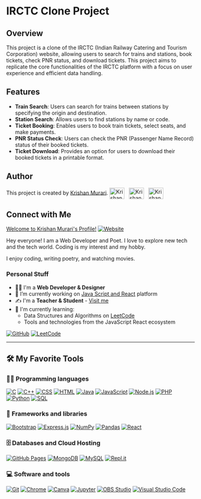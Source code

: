 # IRCTC Clone Project

## Overview

This project is a clone of the IRCTC (Indian Railway Catering and Tourism Corporation) website, allowing users to search for trains and stations, book tickets, check PNR status, and download tickets. This project aims to replicate the core functionalities of the IRCTC platform with a focus on user experience and efficient data handling.

## Features

-   **Train Search**: Users can search for trains between stations by specifying the origin and destination.
-   **Station Search**: Allows users to find stations by name or code.
-   **Ticket Booking**: Enables users to book train tickets, select seats, and make payments.
-   **PNR Status Check**: Users can check the PNR (Passenger Name Record) status of their booked tickets.
-   **Ticket Download**: Provides an option for users to download their booked tickets in a printable format.

## Author

This project is created by [Krishan Murari](https://krishanmurari.vercel.app/).
<a href="https://linkedin.com/in/krishan-murari/" target="_blank"><img align="center" src="https://raw.githubusercontent.com/rahuldkjain/github-profile-readme-generator/master/src/images/icons/Social/linked-in-alt.svg" alt="Krishan_murari" height="30" width="40" /></a>
&nbsp;
<a href="https://twitter.com/KrishanMuraari" target="_blank"><img align="center" src="https://raw.githubusercontent.com/rahuldkjain/github-profile-readme-generator/master/src/images/icons/Social/twitter.svg" alt="Krishan_murari" height="30" width="40" /></a>
&nbsp;
<a href="https://www.instagram.com/krishanmurariji/" target="_blank"><img align="center" src="https://raw.githubusercontent.com/rahuldkjain/github-profile-readme-generator/master/src/images/icons/Social/instagram.svg" alt="Krishan_murari" height="30" width="40" /></a>
&nbsp;


## Connect with Me

[Welcome to Krishan Murari's Profile!](https://krishanmurari.vercel.app/)
[![Website](https://media.giphy.com/media/hvRJCLFzcasrR4ia7z/giphy.gif)](https://krishanmurari.vercel.app/)

Hey everyone! I am a Web Developer and Poet. I love to explore new tech and the tech world. Coding is my interest and my hobby.

I enjoy coding, writing poetry, and watching movies.

### Personal Stuff

-   👨‍🎓 I'm a **Web Developer & Designer**
-   🔭 I’m currently working on [Java Script and React](https://github.com/krishanmurariji) platform
-   ✍ I'm a **Teacher & Student** - [Visit me](https://krishanmurari.me/)
-   🌱 I'm currently learning:
    -   Data Structures and Algorithms on [LeetCode](https://leetcode.com/Krishanmurariji/)
    -   Tools and technologies from the JavaScript React ecosystem

[![GitHub](https://raw.githubusercontent.com/rahuldkjain/github-profile-readme-generator/master/src/images/icons/Social/github.svg)](https://github.com/krishanmurariji)
[![LeetCode](https://raw.githubusercontent.com/rahuldkjain/github-profile-readme-generator/master/src/images/icons/Social/leet-code.svg)](https://leetcode.com/Krishanmurariji/)

---

## 🛠️ My Favorite Tools

### 👨‍💻 Programming languages

<p>
    <a href="#"><img alt="C" src="https://custom-icon-badges.herokuapp.com/badge/C-03599C.svg?logo=c-in-hexagon&logoColor=white"></a>
    <a href="#"><img alt="C++" src="https://custom-icon-badges.herokuapp.com/badge/C++-9C033A.svg?logo=cpp2&logoColor=white"></a>
    <a href="#"><img alt="CSS" src="https://img.shields.io/badge/CSS-1572B6.svg?logo=css3&logoColor=white"></a>
    <a href="#"><img alt="HTML" src="https://img.shields.io/badge/HTML-E34F26.svg?logo=html5&logoColor=white"></a>
    <a href="#"><img alt="Java" src="https://img.shields.io/badge/Java-007396.svg?logo=java&logoColor=white"></a>
    <a href="#"><img alt="JavaScript" src="https://img.shields.io/badge/JavaScript-F7DF1E.svg?logo=javascript&logoColor=black"></a>
    <a href="#"><img alt="Node.js" src="https://img.shields.io/badge/Node.js-43853D.svg?logo=node.js&logoColor=white"></a>
    <a href="#"><img alt="PHP" src="https://img.shields.io/badge/PHP-777BB4.svg?logo=php&logoColor=white"></a>
    <a href="#"><img alt="Python" src="https://img.shields.io/badge/Python-14354C.svg?logo=python&logoColor=white"></a>
    <a href="#"><img alt="SQL" src="https://custom-icon-badges.herokuapp.com/badge/SQL-025E8C.svg?logo=database&logoColor=white"></a>
</p>

### 🧰 Frameworks and libraries

<p>
    <a href="#"><img alt="Bootstrap" src="https://img.shields.io/badge/Bootstrap-7952B3.svg?logo=bootstrap&logoColor=white"></a>
    <a href="#"><img alt="Express.js" src="https://img.shields.io/badge/Express.js-404d59.svg?logo=express&logoColor=white"></a>
    <a href="#"><img alt="NumPy" src="https://img.shields.io/badge/Numpy-013243.svg?logo=numpy&logoColor=white"></a>
    <a href="#"><img alt="Pandas" src="https://img.shields.io/badge/Pandas-150458.svg?logo=pandas&logoColor=white"></a>
    <a href="#"><img alt="React" src="https://img.shields.io/badge/React-20232a.svg?logo=react&logoColor=%2361DAFB"></a>
</p>

### 🗄️ Databases and Cloud Hosting

<p>
    <a href="#"><img alt="GitHub Pages" src="https://img.shields.io/badge/GitHub%20Pages-327FC7.svg?logo=github&logoColor=white"></a>
    <a href="#"><img alt="MongoDB" src ="https://img.shields.io/badge/MongoDB-4ea94b.svg?logo=mongodb&logoColor=white"></a>
    <a href="#"><img alt="MySQL" src="https://img.shields.io/badge/MySQL-00f.svg?logo=mysql&logoColor=white"></a>
    <a href="#"><img alt="Repl.it" src="https://img.shields.io/badge/Repl.it-0D101E.svg?logo=Replit&logoColor=white"></a>
</p>

### 💻 Software and tools

<p>
    <a  href="#"><img alt="Git" src="https://img.shields.io/badge/Git-F05033.svg?logo=git&logoColor=white"></a>
    <a style="border-radius = 20px" href="#"><img alt="Chrome" src="https://img.shields.io/badge/Google%20Chrome-4285F4?style=for-the-badge&logo=GoogleChrome&logoColor=white"></a>
    <a style="border-radius = 20px" href="#"><img alt="Canva" src="https://img.shields.io/badge/Canva-%2300C4CC.svg?style=for-the-badge&logo=Canva&logoColor=white"></a>
    <a href="#"><img alt="Jupyter" src="https://img.shields.io/badge/Jupyter-F37626.svg?logo=Jupyter&logoColor=white"></a>
    <a href="#"><img alt="OBS Studio" src="https://img.shields.io/badge/-OBS%20Studio-302E31?logo=obs-studio&logoColor=white"></a>
    <a href="#"><img alt="Visual Studio Code" src="https://img.shields.io/badge/Visual%20Studio%20Code-0078d7.svg?logo=visual-studio-code&logoColor=white"></a>
</p>
